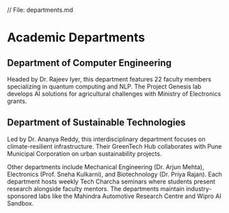 // File: departments.md
# Academic Departments

## Department of Computer Engineering
Headed by Dr. Rajeev Iyer, this department features 22 faculty members specializing in quantum computing and NLP. The Project Genesis lab develops AI solutions for agricultural challenges with Ministry of Electronics grants. 

## Department of Sustainable Technologies
Led by Dr. Ananya Reddy, this interdisciplinary department focuses on climate-resilient infrastructure. Their GreenTech Hub collaborates with Pune Municipal Corporation on urban sustainability projects. 

Other departments include Mechanical Engineering (Dr. Arjun Mehta), Electronics (Prof. Sneha Kulkarni), and Biotechnology (Dr. Priya Rajan). Each department hosts weekly Tech Charcha seminars where students present research alongside faculty mentors. The departments maintain industry-sponsored labs like the Mahindra Automotive Research Centre and Wipro AI Sandbox.
